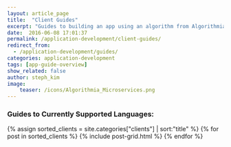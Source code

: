 ```yaml
---
layout: article_page
title:  "Client Guides"
excerpt: "Guides to building an app using an algorithm from Algorithmia in: Python, R, Scala, Rust, Java, Ruby, JavaScript, Go, Swift, and Android."
date:  2016-06-08 17:01:37
permalink: /application-development/client-guides/
redirect_from:
  - /application-development/guides/
categories: application-development
tags: [app-guide-overview]
show_related: false
author: steph_kim
image:
    teaser: /icons/Algorithmia_Microservices.png
---
```


### Guides to Currently Supported Languages:
<div id="page-wrapper">

  <div class="tiles">
    {% assign sorted_clients = site.categories["clients"] | sort:"title" %}
    {% for post in sorted_clients %}
      {% include post-grid.html %}
    {% endfor %}
  </div><!-- /.tiles -->

</div>
